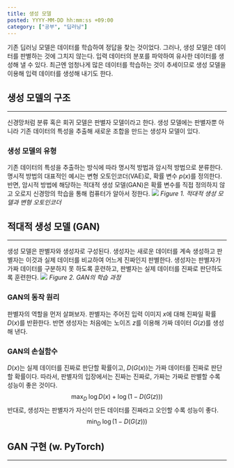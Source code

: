 ```yaml
---
title: 생성 모델
posted: YYYY-MM-DD hh:mm:ss +09:00
category: ["공부", "딥러닝"]
---
```


기존 딥러닝 모델은 데이터를 학습하여 정답을 찾는 것이었다. 그러나, 생성 모델은 데이터를 판별하는 것에 그치지 않는다. 입력 데이터의 분포를 파악하여 유사한 데이터를 생성해 낼 수 있다. 최근엔 엄청나게 많은 데이터를 학습하는 것이 추세이므로 생성 모델을 이용해 입력 데이터를 생성해 내기도 한다.

## 생성 모델의 구조
---
신경망처럼 분류 혹은 회귀 모델은 판별자 모델이라고 한다. 생성 모델에는 판별자뿐 아니라 기존 데이터의 특성을 추출해 새로운 조합을 만드는 생성자 모델이 있다. 

### 생성 모델의 유형
기존 데이터의 특성을 추출하는 방식에 따라 명시적 방법과 암시적 방법으로 분류한다. 명시적 방법의 대표적인 예시는 변형 오토인코더(VAE)로, 확률 변수 $p(x)$를 정의한다. 반면, 암시적 방법에 해당하는 적대적 생성 모델(GAN)은 확률 변수를 직접 정의하지 않고 오로지 신경망의 학습을 통해 컴퓨터가 알아서 정한다.
![](https://i.imgur.com/LnfddXg.png)
*Figure 1. 적대적 생성 모델과 변형 오토인코더*

## 적대적 생성 모델 (GAN)
---
생성 모델은 판별자와 생성자로 구성된다. 생성자는 새로운 데이터를 계속 생성하고 판별자는 이것과 실제 데이터를 비교하여 어느게 진짜인지 판별한다. 생성자는 판별자가 가짜 데이터를 구분하지 못 하도록 훈련하고, 판별자는 실제 데이터를 진짜로 판단하도록 훈련한다.
![](https://i.imgur.com/2tbMdf3.png)
*Figure 2. GAN의 학습 과정*

### GAN의 동작 원리
판별자의 역할을 먼저 살펴보자. 판별자는 주어진 입력 이미지 $x$에 대해 진짜일 확률 $D(x)$를 반환한다. 반면 생성자는 처음에는 노이즈 $z$를 이용해 가짜 데이터 $G(z)$를 생성해 낸다. 

### GAN의 손실함수
$D(x)$는 실제 데이터를 진짜로 판단할 확률이고, $D(G(x))$는 가짜 데이터를 진짜로 판단할 확률이다. 따라서, 판별자의 입장에서는 진짜는 진짜로, 가짜는 가짜로 판별할 수록 성능이 좋은 것이다.
$$
\max_D \; \log D(x)+\log (1-D(G(z)))
$$
반대로, 생성자는 판별자가 자신이 만든 데이터를 진짜라고 오인할 수록 성능이 좋다.
$$
\min_D \; \log (1 - D(G(z)))
$$


## GAN 구현 (w. PyTorch)
---
